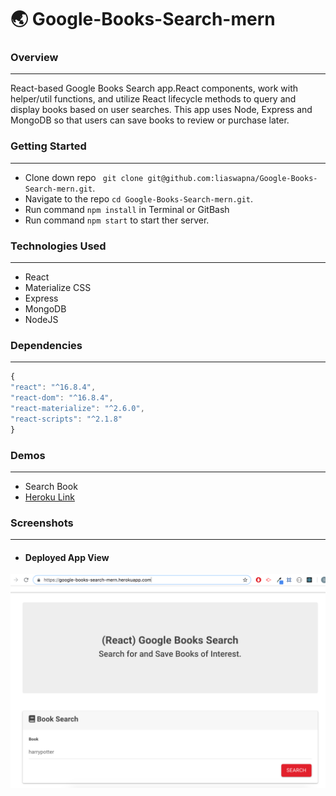# :earth_asia: Google-Books-Search-mern


### Overview
---
React-based Google Books Search app.React components, work with helper/util functions, and utilize React lifecycle methods to query and display books based on user searches. This app uses Node, Express and MongoDB so that users can save books to review or purchase later.

### Getting Started
---
* Clone down repo ``` git clone git@github.com:liaswapna/Google-Books-Search-mern.git```.
* Navigate to the repo ```cd Google-Books-Search-mern.git```.
* Run command ```npm install``` in Terminal or GitBash
* Run command ```npm start``` to start ther server.

### Technologies Used
---
* React
* Materialize CSS
* Express
* MongoDB
* NodeJS

### Dependencies
---
```js
{
"react": "^16.8.4",
"react-dom": "^16.8.4",
"react-materialize": "^2.6.0",
"react-scripts": "^2.1.8"
}
```

### Demos
---
* Search Book
* [Heroku Link]()

### Screenshots
---
* #### Deployed App View

![App](./readmeImage/booksearch.png)




